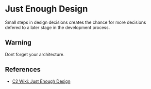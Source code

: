 # Just Enough Design

Small steps in design decisions creates the chance for more decisions defered to a later stage in the development process.

## Warning

Dont forget your architecture.

## References

* [C2 Wiki: Just Enough Design](https://c2.com/cgi/wiki?JustEnoughDesign)
